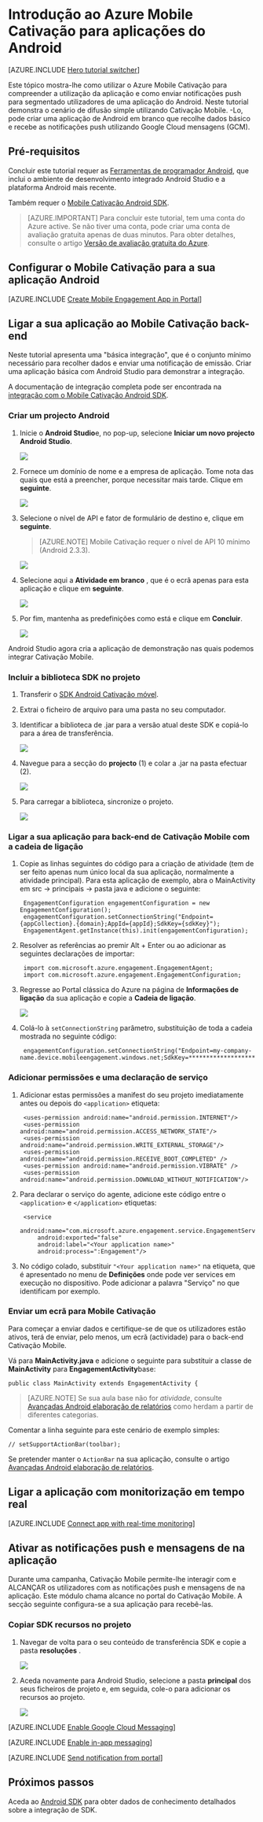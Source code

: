 <properties
    pageTitle="Introdução ao Android aplicações o Azure Mobile Cativação"
    description="Saiba como utilizar o Azure Mobile Cativação com as notificações push e de análise para as aplicações Android."
    services="mobile-engagement"
    documentationCenter="android"
    authors="piyushjo"
    manager="erikre"
    editor="" />

<tags
    ms.service="mobile-engagement"
    ms.workload="mobile"
    ms.tgt_pltfrm="mobile-android"
    ms.devlang="Java"
    ms.topic="hero-article"
    ms.date="08/10/2016"
    ms.author="piyushjo;ricksal" />

# <a name="get-started-with-azure-mobile-engagement-for-android-apps"></a>Introdução ao Azure Mobile Cativação para aplicações do Android

[AZURE.INCLUDE [Hero tutorial switcher](../../includes/mobile-engagement-hero-tutorial-switcher.md)]

Este tópico mostra-lhe como utilizar o Azure Mobile Cativação para compreender a utilização da aplicação e como enviar notificações push para segmentado utilizadores de uma aplicação do Android.
Neste tutorial demonstra o cenário de difusão simple utilizando Cativação Mobile. -Lo, pode criar uma aplicação de Android em branco que recolhe dados básico e recebe as notificações push utilizando Google Cloud mensagens (GCM).

## <a name="prerequisites"></a>Pré-requisitos

Concluir este tutorial requer as [Ferramentas de programador Android](https://developer.android.com/sdk/index.html), que inclui o ambiente de desenvolvimento integrado Android Studio e a plataforma Android mais recente.

Também requer o [Mobile Cativação Android SDK](https://aka.ms/vq9mfn).

> [AZURE.IMPORTANT] Para concluir este tutorial, tem uma conta do Azure active. Se não tiver uma conta, pode criar uma conta de avaliação gratuita apenas de duas minutos. Para obter detalhes, consulte o artigo [Versão de avaliação gratuita do Azure](https://azure.microsoft.com/pricing/free-trial/?WT.mc_id=A0E0E5C02&amp;returnurl=http%3A%2F%2Fazure.microsoft.com%2Fen-us%2Fdocumentation%2Farticles%2Fmobile-engagement-android-get-started).

## <a name="set-up-mobile-engagement-for-your-android-app"></a>Configurar o Mobile Cativação para a sua aplicação Android

[AZURE.INCLUDE [Create Mobile Engagement App in Portal](../../includes/mobile-engagement-create-app-in-portal-new.md)]

## <a name="connect-your-app-to-the-mobile-engagement-backend"></a>Ligar a sua aplicação ao Mobile Cativação back-end

Neste tutorial apresenta uma "básica integração", que é o conjunto mínimo necessário para recolher dados e enviar uma notificação de emissão. Criar uma aplicação básica com Android Studio para demonstrar a integração.

A documentação de integração completa pode ser encontrada na [integração com o Mobile Cativação Android SDK](mobile-engagement-android-sdk-overview.md).

### <a name="create-an-android-project"></a>Criar um projecto Android

1. Inicie o **Android Studio**e, no pop-up, selecione **Iniciar um novo projecto Android Studio**.

    ![][1]

2. Fornece um domínio de nome e a empresa de aplicação. Tome nota das quais que está a preencher, porque necessitar mais tarde. Clique em **seguinte**.

    ![][2]

3. Selecione o nível de API e fator de formulário de destino e, clique em **seguinte**.

    >[AZURE.NOTE] Mobile Cativação requer o nível de API 10 mínimo (Android 2.3.3).

    ![][3]

4. Selecione aqui a **Atividade em branco** , que é o ecrã apenas para esta aplicação e clique em **seguinte**.

    ![][4]

5. Por fim, mantenha as predefinições como está e clique em **Concluir**.

    ![][5]

Android Studio agora cria a aplicação de demonstração nas quais podemos integrar Cativação Mobile.

### <a name="include-the-sdk-library-in-your-project"></a>Incluir a biblioteca SDK no projeto

1. Transferir o [SDK Android Cativação móvel](https://aka.ms/vq9mfn).
2. Extrai o ficheiro de arquivo para uma pasta no seu computador.
3. Identificar a biblioteca de .jar para a versão atual deste SDK e copiá-lo para a área de transferência.

      ![][6]

4. Navegue para a secção do **projecto** (1) e colar a .jar na pasta efectuar (2).

      ![][7]

5. Para carregar a biblioteca, sincronize o projeto.

      ![][8]

### <a name="connect-your-app-to-mobile-engagement-backend-with-the-connection-string"></a>Ligar a sua aplicação para back-end de Cativação Mobile com a cadeia de ligação

1. Copie as linhas seguintes do código para a criação de atividade (tem de ser feito apenas num único local da sua aplicação, normalmente a atividade principal). Para esta aplicação de exemplo, abra o MainActivity em src -> principais -> pasta java e adicione o seguinte:

        EngagementConfiguration engagementConfiguration = new EngagementConfiguration();
        engagementConfiguration.setConnectionString("Endpoint={appCollection}.{domain};AppId={appId};SdkKey={sdkKey}");
        EngagementAgent.getInstance(this).init(engagementConfiguration);

2. Resolver as referências ao premir Alt + Enter ou ao adicionar as seguintes declarações de importar:

        import com.microsoft.azure.engagement.EngagementAgent;
        import com.microsoft.azure.engagement.EngagementConfiguration;

3. Regresse ao Portal clássica do Azure na página de **Informações de ligação** da sua aplicação e copie a **Cadeia de ligação**.

      ![][9]

4. Colá-lo à `setConnectionString` parâmetro, substituição de toda a cadeia mostrada no seguinte código:

        engagementConfiguration.setConnectionString("Endpoint=my-company-name.device.mobileengagement.windows.net;SdkKey=********************;AppId=*********");

### <a name="add-permissions-and-a-service-declaration"></a>Adicionar permissões e uma declaração de serviço

1. Adicionar estas permissões a manifest do seu projeto imediatamente antes ou depois do `<application>` etiqueta:

        <uses-permission android:name="android.permission.INTERNET"/>
        <uses-permission android:name="android.permission.ACCESS_NETWORK_STATE"/>
        <uses-permission android:name="android.permission.WRITE_EXTERNAL_STORAGE"/>
        <uses-permission android:name="android.permission.RECEIVE_BOOT_COMPLETED" />
        <uses-permission android:name="android.permission.VIBRATE" />
        <uses-permission android:name="android.permission.DOWNLOAD_WITHOUT_NOTIFICATION"/>

2. Para declarar o serviço do agente, adicione este código entre o `<application>` e `</application>` etiquetas:

        <service
            android:name="com.microsoft.azure.engagement.service.EngagementService"
            android:exported="false"
            android:label="<Your application name>"
            android:process=":Engagement"/>

3. No código colado, substituir `"<Your application name>"` na etiqueta, que é apresentado no menu de **Definições** onde pode ver services em execução no dispositivo. Pode adicionar a palavra "Serviço" no que identificam por exemplo.

### <a name="send-a-screen-to-mobile-engagement"></a>Enviar um ecrã para Mobile Cativação

Para começar a enviar dados e certifique-se de que os utilizadores estão ativos, terá de enviar, pelo menos, um ecrã (actividade) para o back-end Cativação Mobile.

Vá para **MainActivity.java** e adicione o seguinte para substituir a classe de **MainActivity** para **EngagementActivity**base:

    public class MainActivity extends EngagementActivity {

> [AZURE.NOTE] Se sua aula base não for *atividade*, consulte [Avançadas Android elaboração de relatórios](mobile-engagement-android-advanced-reporting.md#modifying-your-codeactivitycode-classes) como herdam a partir de diferentes categorias.


Comentar a linha seguinte para este cenário de exemplo simples:

    // setSupportActionBar(toolbar);

Se pretender manter o `ActionBar` na sua aplicação, consulte o artigo [Avançadas Android elaboração de relatórios](mobile-engagement-android-advanced-reporting.md#modifying-your-codeactivitycode-classes).

## <a name="connect-app-with-real-time-monitoring"></a>Ligar a aplicação com monitorização em tempo real

[AZURE.INCLUDE [Connect app with real-time monitoring](../../includes/mobile-engagement-connect-app-with-monitor.md)]

## <a name="enable-push-notifications-and-in-app-messaging"></a>Ativar as notificações push e mensagens de na aplicação

Durante uma campanha, Cativação Mobile permite-lhe interagir com e ALCANÇAR os utilizadores com as notificações push e mensagens de na aplicação. Este módulo chama alcance no portal do Cativação Mobile.
A secção seguinte configura-se a sua aplicação para recebê-las.

### <a name="copy-sdk-resources-in-your-project"></a>Copiar SDK recursos no projeto

1. Navegar de volta para o seu conteúdo de transferência SDK e copie a pasta **resoluções** .

    ![][10]

2. Aceda novamente para Android Studio, selecione a pasta **principal** dos seus ficheiros de projeto e, em seguida, cole-o para adicionar os recursos ao projeto.

    ![][11]

[AZURE.INCLUDE [Enable Google Cloud Messaging](../../includes/mobile-engagement-enable-google-cloud-messaging.md)]

[AZURE.INCLUDE [Enable in-app messaging](../../includes/mobile-engagement-android-send-push.md)]

[AZURE.INCLUDE [Send notification from portal](../../includes/mobile-engagement-android-send-push-from-portal.md)]

## <a name="next-steps"></a>Próximos passos

Aceda ao [Android SDK](mobile-engagement-android-sdk-overview.md) para obter dados de conhecimento detalhados sobre a integração de SDK.

<!-- Images. -->
[1]: ./media/mobile-engagement-android-get-started/android-studio-new-project.png
[2]: ./media/mobile-engagement-android-get-started/android-studio-project-props.png
[3]: ./media/mobile-engagement-android-get-started/android-studio-project-props2.png
[4]: ./media/mobile-engagement-android-get-started/android-studio-add-activity.png
[5]: ./media/mobile-engagement-android-get-started/android-studio-activity-name.png
[6]: ./media/mobile-engagement-android-get-started/sdk-content.png
[7]: ./media/mobile-engagement-android-get-started/paste-jar.png
[8]: ./media/mobile-engagement-android-get-started/sync-project.png
[9]: ./media/mobile-engagement-android-get-started/app-connection-info-page.png
[10]: ./media/mobile-engagement-android-get-started/copy-resources.png
[11]: ./media/mobile-engagement-android-get-started/paste-resources.png

